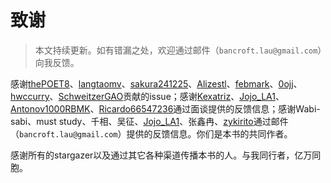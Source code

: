 # 致谢

> 本文持续更新。如有错漏之处，欢迎通过邮件（`bancroft.lau@gmail.com`）向我反馈。

感谢[thePOET8](https://github.com/thePOET8)、[langtaomv](https://github.com/langtaomv)、[sakura241225](https://github.com/sakura241225)、[Alizestl](https://github.com/Alizestl)、[febmark](https://github.com/febmark)、[0ojj](https://github.com/0ojj)、[hwccurry](https://github.com/hwccurry)、[SchweitzerGAO](https://github.com/SchweitzerGAO)贡献的issue；感谢[Kexatriz](https://github.com/Kexatriz)、[Jojo_LA1](https://twitter.com/Jojo_LA1)、[Antonov1000RBMK](https://twitter.com/Antonov1000RBMK)、[Ricardo66547236](https://twitter.com/Ricardo66547236)通过面谈提供的反馈信息；感谢Wabi-sabi、must study、千相、吴征、[Jojo_LA1](https://twitter.com/Jojo_LA1)、张鑫冉、[zykirito](https://github.com/zykirito)通过邮件（`bancroft.lau@gmail.com`）提供的反馈信息。你们是本书的共同作者。

感谢所有的stargazer以及通过其它各种渠道传播本书的人。与我同行者，亿万同胞。
